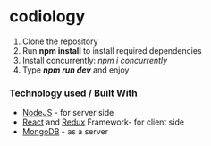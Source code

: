 # codiology
1. Clone the repository
2. Run <b>npm install</b> to install required dependencies
3. Install concurrently: <i>npm i concurrently</i>
2. Type <b><i>npm run dev</i></b> and enjoy 
<h3>Technology used / Built With</h3>
<ul><li><a href="https://nodeframework.com/">NodeJS</a> - for server side</li>
<li><a href="https://reactjs.org/">React</a> and <a href="https://reduxframework.com/">Redux</a> Framework- for client side</li>
<li><a href="https://www.mongodb.com/">MongoDB</a> - as a server</li></ul>
